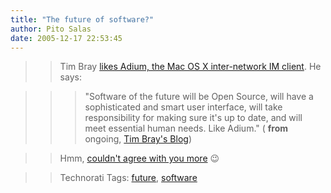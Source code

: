 ```yaml
---
title: "The future of software?"
author: Pito Salas
date: 2005-12-17 22:53:45
---
```


>>

>> Tim Bray [likes Adium, the Mac OS X inter-network IM
client](<http://www.tbray.org/ongoing/When/200x/2005/12/16/Adium>). He says:

>>

>>> "Software of the future will be Open Source, will have a sophisticated and
smart user interface, will take responsibility for making sure it's up to
date, and will meet essential human needs. Like Adium." ( **from** ongoing,
[Tim Bray's Blog](<http://www.tbray.org/ongoing/>))

>>

>> Hmm, [couldn't agree with you more](<http://www.blogbridge.com/>) 😉

>>

>> Technorati Tags: [future](<http://www.technorati.com/tag/future>),
[software](<http://www.technorati.com/tag/software>)


